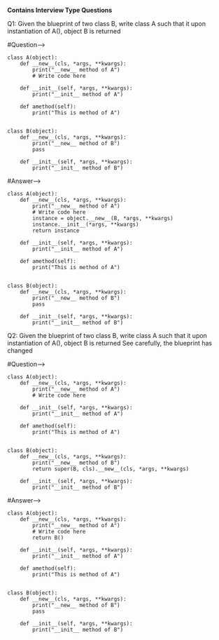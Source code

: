 **Contains Interview Type Questions**

Q1: Given the blueprint of two class B, write class A such that it upon instantiation of A(), object B is returned

#Question-->

    class A(object):
        def __new__(cls, *args, **kwargs):
            print("__new__ method of A")
            # Write code here
            
        def __init__(self, *args, **kwargs):
            print("__init__ method of A")
    
        def amethod(self):
            print("This is method of A")
    
    
    class B(object):
        def __new__(cls, *args, **kwargs):
            print("__new__ method of B")
            pass
    
        def __init__(self, *args, **kwargs):
            print("__init__ method of B")
            
    
#Answer-->
        
    class A(object):
        def __new__(cls, *args, **kwargs):
            print("__new__ method of A")
            # Write code here
            instance = object.__new__(B, *args, **kwargs)
            instance.__init__(*args, **kwargs)
            return instance
            
        def __init__(self, *args, **kwargs):
            print("__init__ method of A")
    
        def amethod(self):
            print("This is method of A")
    
    
    class B(object):
        def __new__(cls, *args, **kwargs):
            print("__new__ method of B")
            pass
    
        def __init__(self, *args, **kwargs):
            print("__init__ method of B")
            

Q2: Given the blueprint of two class B, write class A such that it upon instantiation of A(), object B is returned
See carefully, the blueprint has changed

#Question-->

    class A(object):
        def __new__(cls, *args, **kwargs):
            print("__new__ method of A")
            # Write code here
            
        def __init__(self, *args, **kwargs):
            print("__init__ method of A")
    
        def amethod(self):
            print("This is method of A")
    
    
    class B(object):
        def __new__(cls, *args, **kwargs):
            print("__new__ method of B")
            return super(B, cls).__new__(cls, *args, **kwargs)
    
        def __init__(self, *args, **kwargs):
            print("__init__ method of B")
            
    
#Answer-->
        
    class A(object):
        def __new__(cls, *args, **kwargs):
            print("__new__ method of A")
            # Write code here
            return B()
            
        def __init__(self, *args, **kwargs):
            print("__init__ method of A")
    
        def amethod(self):
            print("This is method of A")
    
    
    class B(object):
        def __new__(cls, *args, **kwargs):
            print("__new__ method of B")
            pass
    
        def __init__(self, *args, **kwargs):
            print("__init__ method of B")            